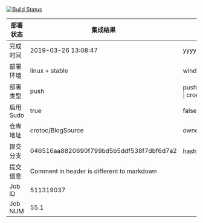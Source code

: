 [![Build Status](https://travis-ci.org/crotoc/BlogSource.svg?branch=master)](https://travis-ci.org/crotoc/BlogSource)

部署状态 | 集成结果 | 参考值
---|---|---
完成时间 | 2019-03-26 13:08:47 | yyyy-mm-dd hh:mm:ss
部署环境 | linux + stable | window \| linux + stable
部署类型 | push | push \| pull_request \| api \| cron
启用Sudo | true | false \| true
仓库地址 | crotoc/BlogSource | owner_name/repo_name
提交分支 | 046516aa8820690f799bd5b5ddf538f7dbf6d7a2 | hash 16位
提交信息 | Comment in header is different to markdown |
Job ID   | 511319037 |
Job NUM  | 55.1 |
